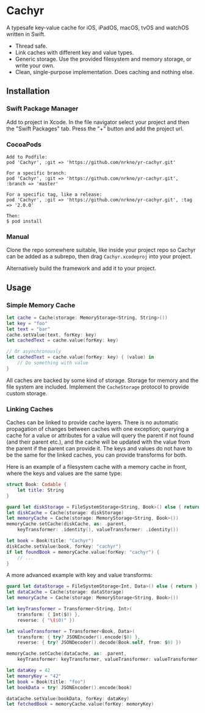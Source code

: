 # Cachyr

A typesafe key-value cache for iOS, iPadOS, macOS, tvOS and watchOS written in Swift.

- Thread safe.
- Link caches with different key and value types.
- Generic storage. Use the provided filesystem and memory storage, or write your own.
- Clean, single-purpose implementation. Does caching and nothing else.

## Installation

### Swift Package Manager

Add to project in Xcode. In the file navigator select your project and then the "Swift Packages" tab. Press the "+" button and add the project url.

### CocoaPods

```
Add to Podfile:
pod 'Cachyr', :git => 'https://github.com/nrkno/yr-cachyr.git'

For a specific branch:
pod 'Cachyr', :git => 'https://github.com/nrkno/yr-cachyr.git', :branch => 'master'

For a specific tag, like a release:
pod 'Cachyr', :git => 'https://github.com/nrkno/yr-cachyr.git', :tag => '2.0.0'

Then:
$ pod install
```

### Manual

Clone the repo somewhere suitable, like inside your project repo so Cachyr can be added as a subrepo, then drag `Cachyr.xcodeproj` into your project.

Alternatively build the framework and add it to your project.

## Usage

### Simple Memory Cache

```swift
let cache = Cache(storage: MemoryStorage<String, String>())
let key = "foo"
let text = "bar"
cache.setValue(text, forKey: key)
let cachedText = cache.value(forKey: key)

// Or asynchronously
let cachedText = cache.value(forKey: key) { (value) in
    // Do something with value
}
```

All caches are backed by some kind of storage. Storage for memory and the file system are included. Implement the `CacheStorage` protocol to provide custom storage.

### Linking Caches

Caches can be linked to provide cache layers. There is no automatic propagation of changes between caches with one exception; querying a cache for a value or attributes for a value will query the parent if not found (and their parent etc.), and the cache will be updated with the value from the parent if the parent can provide it. The keys and values do not have to be the same for the linked caches, you can provide transforms for both.

Here is an example of a filesystem cache with a memory cache in front, where the keys and values are the same type:

```swift
struct Book: Codable {
    let title: String
}

guard let diskStorage = FileSystemStorage<String, Book>() else { return }
let diskCache = Cache(storage: diskStorage)
let memoryCache = Cache(storage: MemoryStorage<String, Book>())
memoryCache.setCache(diskCache, as: .parent,
    keyTransformer: .identity(), valueTransformer: .identity())

let book = Book(title: "Cachyr")
diskCache.setValue(book, forKey: "cachyr")
if let foundBook = memoryCache.value(forKey: "cachyr") {
	// ...
}
```

A more advanced example with key and value transforms:

```swift
guard let dataStorage = FileSystemStorage<Int, Data>() else { return }
let dataCache = Cache(storage: dataStorage)
let memoryCache = Cache(storage: MemoryStorage<String, Book>())

let keyTransformer = Transformer<String, Int>(
    transform: { Int($0) },
    reverse: { "\($0)" })

let valueTransformer = Transformer<Book, Data>(
    transform: { try? JSONEncoder().encode($0) },
    reverse: { try? JSONDecoder().decode(Book.self, from: $0) })

memoryCache.setCache(dataCache, as: .parent,
    keyTransformer: keyTransformer, valueTransformer: valueTransformer)

let dataKey = 42
let memoryKey = "42"
let book = Book(title: "foo")
let bookData = try! JSONEncoder().encode(book)

dataCache.setValue(bookData, forKey: dataKey)
let fetchedBook = memoryCache.value(forKey: memoryKey)
```
